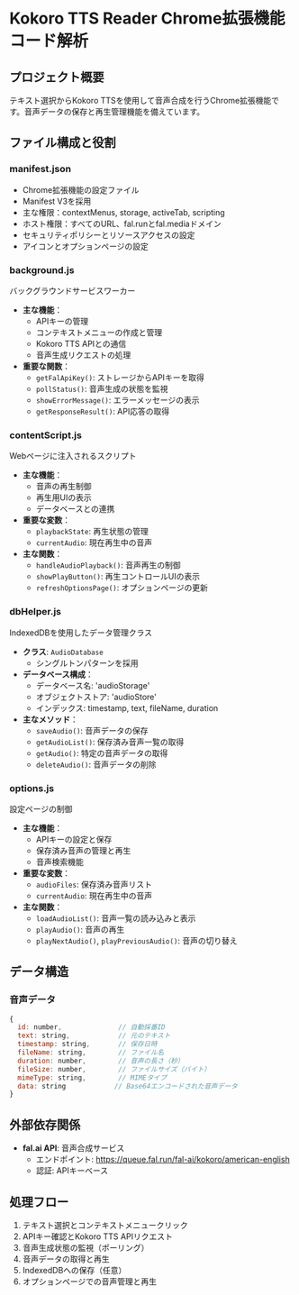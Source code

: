 # Kokoro TTS Reader Chrome拡張機能 コード解析

## プロジェクト概要
テキスト選択からKokoro TTSを使用して音声合成を行うChrome拡張機能です。音声データの保存と再生管理機能を備えています。

## ファイル構成と役割

### manifest.json
- Chrome拡張機能の設定ファイル
- Manifest V3を採用
- 主な権限：contextMenus, storage, activeTab, scripting
- ホスト権限：すべてのURL、fal.runとfal.mediaドメイン
- セキュリティポリシーとリソースアクセスの設定
- アイコンとオプションページの設定

### background.js
バックグラウンドサービスワーカー
- **主な機能**：
  - APIキーの管理
  - コンテキストメニューの作成と管理
  - Kokoro TTS APIとの通信
  - 音声生成リクエストの処理
- **重要な関数**：
  - `getFalApiKey()`: ストレージからAPIキーを取得
  - `pollStatus()`: 音声生成の状態を監視
  - `showErrorMessage()`: エラーメッセージの表示
  - `getResponseResult()`: API応答の取得

### contentScript.js
Webページに注入されるスクリプト
- **主な機能**：
  - 音声の再生制御
  - 再生用UIの表示
  - データベースとの連携
- **重要な変数**：
  - `playbackState`: 再生状態の管理
  - `currentAudio`: 現在再生中の音声
- **主な関数**：
  - `handleAudioPlayback()`: 音声再生の制御
  - `showPlayButton()`: 再生コントロールUIの表示
  - `refreshOptionsPage()`: オプションページの更新

### dbHelper.js
IndexedDBを使用したデータ管理クラス
- **クラス**: `AudioDatabase`
  - シングルトンパターンを採用
- **データベース構成**：
  - データベース名: 'audioStorage'
  - オブジェクトストア: 'audioStore'
  - インデックス: timestamp, text, fileName, duration
- **主なメソッド**：
  - `saveAudio()`: 音声データの保存
  - `getAudioList()`: 保存済み音声一覧の取得
  - `getAudio()`: 特定の音声データの取得
  - `deleteAudio()`: 音声データの削除

### options.js
設定ページの制御
- **主な機能**：
  - APIキーの設定と保存
  - 保存済み音声の管理と再生
  - 音声検索機能
- **重要な変数**：
  - `audioFiles`: 保存済み音声リスト
  - `currentAudio`: 現在再生中の音声
- **主な関数**：
  - `loadAudioList()`: 音声一覧の読み込みと表示
  - `playAudio()`: 音声の再生
  - `playNextAudio()`, `playPreviousAudio()`: 音声の切り替え

## データ構造

### 音声データ
```javascript
{
  id: number,              // 自動採番ID
  text: string,            // 元のテキスト
  timestamp: string,       // 保存日時
  fileName: string,        // ファイル名
  duration: number,        // 音声の長さ（秒）
  fileSize: number,        // ファイルサイズ（バイト）
  mimeType: string,        // MIMEタイプ
  data: string            // Base64エンコードされた音声データ
}
```

## 外部依存関係
- **fal.ai API**: 音声合成サービス
  - エンドポイント: https://queue.fal.run/fal-ai/kokoro/american-english
  - 認証: APIキーベース

## 処理フロー
1. テキスト選択とコンテキストメニュークリック
2. APIキー確認とKokoro TTS APIリクエスト
3. 音声生成状態の監視（ポーリング）
4. 音声データの取得と再生
5. IndexedDBへの保存（任意）
6. オプションページでの音声管理と再生